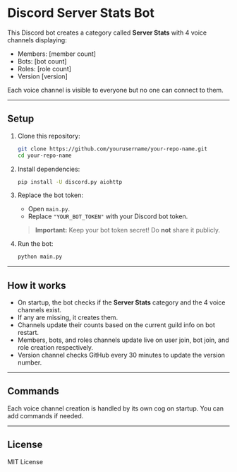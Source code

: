 # Discord Server Stats Bot

This Discord bot creates a category called **Server Stats** with 4 voice channels displaying:  
- Members: [member count]  
- Bots: [bot count]  
- Roles: [role count]  
- Version [version]

Each voice channel is visible to everyone but no one can connect to them.

---

## Setup

1. Clone this repository:

    ```bash
    git clone https://github.com/yourusername/your-repo-name.git
    cd your-repo-name
    ```

2. Install dependencies:

    ```bash
    pip install -U discord.py aiohttp
    ```

3. Replace the bot token:

    - Open `main.py`.
    - Replace `"YOUR_BOT_TOKEN"` with your Discord bot token.

    > **Important:** Keep your bot token secret! Do **not** share it publicly.

4. Run the bot:

    ```bash
    python main.py
    ```

---

## How it works

- On startup, the bot checks if the **Server Stats** category and the 4 voice channels exist.  
- If any are missing, it creates them.  
- Channels update their counts based on the current guild info on bot restart.  
- Members, bots, and roles channels update live on user join, bot join, and role creation respectively.  
- Version channel checks GitHub every 30 minutes to update the version number.

---

## Commands

Each voice channel creation is handled by its own cog on startup. You can add commands if needed.

---

## License

MIT License
